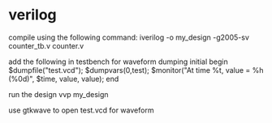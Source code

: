 # verilog

compile using the following command:
iverilog -o my_design -g2005-sv counter_tb.v counter.v

add the following in testbench for waveform dumping
  initial
  begin
    $dumpfile("test.vcd");
    $dumpvars(0,test);
    $monitor("At time %t, value = %h (%0d)",
              $time, value, value);
  end

run the design
vvp my_design

use gtkwave to open test.vcd for waveform

